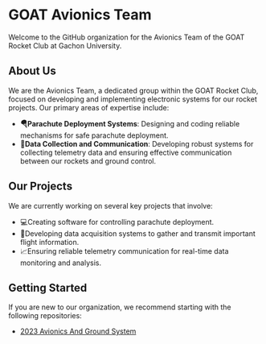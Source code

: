 # GOAT Avionics Team

Welcome to the GitHub organization for the Avionics Team of the GOAT Rocket Club at Gachon University. 

## About Us

We are the Avionics Team, a dedicated group within the GOAT Rocket Club, focused on developing and implementing electronic systems for our rocket projects. Our primary areas of expertise include:

- **🪂Parachute Deployment Systems**: Designing and coding reliable mechanisms for safe parachute deployment.
- **📡Data Collection and Communication**: Developing robust systems for collecting telemetry data and ensuring effective communication between our rockets and ground control.

## Our Projects

We are currently working on several key projects that involve:

- 💻Creating software for controlling parachute deployment.
- 💾Developing data acquisition systems to gather and transmit important flight information.
- 📈Ensuring reliable telemetry communication for real-time data monitoring and analysis.

## Getting Started

If you are new to our organization, we recommend starting with the following repositories:

- [2023 Avionics And Ground System](https://github.com/AvionicsOfGOAT/2023-avionics-and-ground-system)
